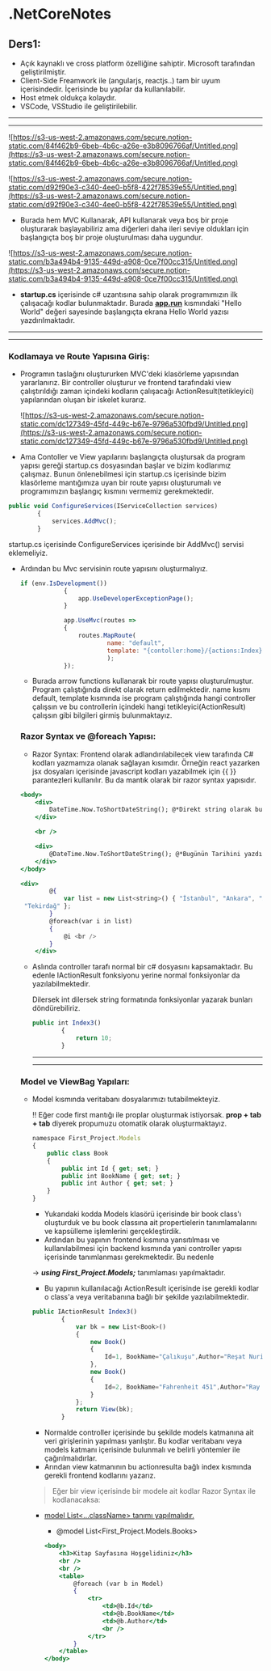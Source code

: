 # .NetCoreNotes


## Ders1:

- Açık kaynaklı ve cross platform özelliğine sahiptir. Microsoft tarafından geliştirilmiştir.
- Client-Side Freamwork ile (angularjs, reactjs..) tam bir uyum içerisindedir. İçerisinde bu yapılar da kullanılabilir.
- Host etmek oldukça kolaydır.
- VSCode, VSStudio ile geliştirilebilir.

---

---

![https://s3-us-west-2.amazonaws.com/secure.notion-static.com/84f462b9-6beb-4b6c-a26e-e3b8096766af/Untitled.png](https://s3-us-west-2.amazonaws.com/secure.notion-static.com/84f462b9-6beb-4b6c-a26e-e3b8096766af/Untitled.png)

![https://s3-us-west-2.amazonaws.com/secure.notion-static.com/d92f90e3-c340-4ee0-b5f8-422f78539e55/Untitled.png](https://s3-us-west-2.amazonaws.com/secure.notion-static.com/d92f90e3-c340-4ee0-b5f8-422f78539e55/Untitled.png)

- Burada hem MVC Kullanarak, API kullanarak veya boş bir proje oluşturarak başlayabiliriz ama diğerleri daha ileri seviye oldukları için başlangıçta boş bir proje oluşturulması daha uygundur.

![https://s3-us-west-2.amazonaws.com/secure.notion-static.com/b3a494b4-9135-449d-a908-0ce7f00cc315/Untitled.png](https://s3-us-west-2.amazonaws.com/secure.notion-static.com/b3a494b4-9135-449d-a908-0ce7f00cc315/Untitled.png)

- **startup.cs** içerisinde c# uzantısına sahip olarak programımızın ilk çalışacağı kodlar bulunmaktadır. Burada [**app.run**](http://app.run) kısmındaki "Hello World" değeri sayesinde başlangıçta ekrana Hello World yazısı yazdırılmaktadır.

---

---

### Kodlamaya ve Route Yapısına Giriş:

- Programın taslağını oluştururken MVC'deki klasörleme yapısından yararlanırız. Bir controller oluşturur ve frontend tarafındaki view çalıştırıldığı zaman içindeki kodların çalışacağı ActionResult(tetikleyici) yapılarından oluşan bir iskelet kurarız.

    ![https://s3-us-west-2.amazonaws.com/secure.notion-static.com/dc127349-45fd-449c-b67e-9796a530fbd9/Untitled.png](https://s3-us-west-2.amazonaws.com/secure.notion-static.com/dc127349-45fd-449c-b67e-9796a530fbd9/Untitled.png)

- Ama Contoller ve View yapılarını başlangıçta oluştursak da program yapısı gereği startup.cs dosyasından başlar ve bizim kodlarımız çalışmaz. Bunun önlenebilmesi için startup.cs içerisinde bizim klasörleme mantığımıza uyan bir route yapısı oluşturumalı ve programımızın başlangıç kısmını vermemiz gerekmektedir.

```jsx
public void ConfigureServices(IServiceCollection services)
        {
            services.AddMvc();
        }
```

startup.cs içerisinde ConfigureServices içerisinde bir AddMvc() servisi eklemeliyiz. 

- Ardından bu Mvc servisinin route yapısını oluşturmalıyız.

    ```jsx
    if (env.IsDevelopment())
                {
                    app.UseDeveloperExceptionPage();
                }

                app.UseMvc(routes =>
                {
                    routes.MapRoute(
                            name: "default",
                            template: "{contoller:home}/{actions:Index}"
                            );
                });
    ```

    - Burada arrow functions kullanarak bir route yapısı oluşturulmuştur. Program çalıştığında direkt olarak return edilmektedir. name kısmı default, template kısmında ise program çalıştığında hangi controller çalışsın ve bu controllerin içindeki hangi tetikleyici(ActionResult) çalışsın gibi bilgileri girmiş bulunmaktayız.

    ### Razor Syntax ve @foreach Yapısı:

    - Razor Syntax: Frontend olarak adlandırılabilecek view tarafında C# kodları yazmamıza olanak sağlayan kısımdır. Örneğin react yazarken jsx dosyaları içerisinde javascript kodları yazabilmek için {{ }} parantezleri kullanılır. Bu da mantık olarak bir razor syntax yapısıdır.

    ```jsx
    <body>
        <div>
            DateTime.Now.ToShortDateString(); @*Direkt string olarak bu çıktıyı verir*@
        </div>

        <br />

        <div>
            @DateTime.Now.ToShortDateString(); @*Bugünün Tarihini yazdırır.*@
        </div>
    </body>
    ```

    ```jsx
    <div>
            @{ 
                var list = new List<string>() { "İstanbul", "Ankara", "Adana", "Burssa",
     "Tekirdağ" };
            }
            @foreach(var i in list)
            {
                @i <br />
            }
        </div>
    ```

    - Aslında controller tarafı normal bir c# dosyasını kapsamaktadır. Bu edenle IActionResult fonksiyonu yerine normal fonksiyonlar da yazılabilmektedir.

        Dilersek int dilersek string formatında fonksiyonlar yazarak bunları döndürebiliriz. 

        ```jsx
        public int Index3()
                {
                    return 10;
                }
        ```

        ---

        ---

    ### Model ve ViewBag Yapıları:

    - Model kısmında veritabanı dosyalarımızı tutabilmekteyiz.

        !! Eğer code first mantığı ile proplar oluşturmak istiyorsak. **prop + tab + tab** diyerek propumuzu otomatik olarak oluşturmaktayız. 

        ```jsx
        namespace First_Project.Models
        {
            public class Book
            {
                public int Id { get; set; }
                public int BookName { get; set; }
                public int Author { get; set; }
            }
        }
        ```

        - Yukarıdaki kodda Models klasörü içerisinde bir book class'ı oluşturduk ve bu book classına ait propertielerin tanımlamalarını ve kapsülleme işlemlerini gerçekleştirdik.
        - Ardından bu yapının frontend kısmına yansıtılması ve kullanılabilmesi için backend kısmında yani controller yapısı içerisinde tanımlanması gerekmektedir. Bu nedenle

        → ***using First_Project.Models;*** tanımlaması yapılmaktadır. 

        - Bu yapının kullanılacağı ActionResult içerisinde ise gerekli kodlar o class'a veya veritabanına bağlı bir şekilde yazılabilmektedir.

        ```jsx
        public IActionResult Index3()
                {
                    var bk = new List<Book>()
                    {
                        new Book()
                        {
                            Id=1, BookName="Çalıkuşu",Author="Reşat Nuri Güntekin"
                        },
                        new Book()
                        {
                            Id=2, BookName="Fahrenheit 451",Author="Ray Bradbury"
                        }
                    };
                    return View(bk);
                }
        ```

        - Normalde controller içerisinde bu şekilde models katmanına ait veri girişlerinin yapılması yanlıştır. Bu kodlar veritabanı veya models katmanı içerisinde bulunmalı ve belirli yöntemler ile çağırılmalıdırlar.
        - Arından view katmanının bu actionresulta bağlı index kısmında gerekli frontend kodlarını yazarız.

        > Eğer bir view içerisinde bir modele ait kodlar Razor Syntax ile kodlanacaksa:

        - [model List<...className> tanımı yapılmalıdır.](https://www.notion.so/model-List-className-tan-m-yap-lmal-d-r-fab729982fc74fcda78087a79e239c22)
            - @model List<First_Project.Models.Books>

            ```jsx
            <body>
                <h3>Kitap Sayfasına Hoşgelidiniz</h3>
                <br />
                <br />
                <table>
                    @foreach (var b in Model)
                    {
                        <tr>
                            <td>@b.Id</td>
                            <td>@b.BookName</td>
                            <td>@b.Author</td>
                            <br />
                        </tr>
                    }
                </table>
            </body>
            ```

